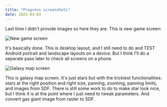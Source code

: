 ```yaml
---
title: "Progress screenshots"
date: 2025-03-03
---
```


Last time I didn't provide images so here they are. This is new game screen:

![New game screen](/Ancient-Star/assets/2025-03-12-new-game.png)

It's basically done. This is desktop layout, and I still need to do and TEST Android portrait and landscape layouts on a device. But I think I'll do a separate pass later to check all screens on a phone.

![Galaxy map screen](/Ancient-Star/assets/2025-03-12-map.png)

This is galaxy map screen. It's just stars but with the trickiest functionalities: stars at the right position and right size, panning, zooming, panning limits, and images from SDF. There is still some work to do to make star look nice, but I think it is at the point where I just need to tweak parameters. And convert gas giant image from raster to SDF.
